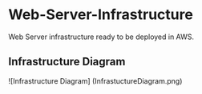 # Web-Server-Infrastructure
Web Server infrastructure ready to be deployed in AWS.

## Infrastructure Diagram

![Infrastructure Diagram]
(InfrastuctureDiagram.png)
